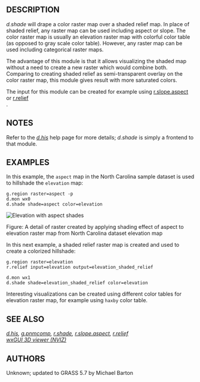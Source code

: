 ## DESCRIPTION

*d.shade* will drape a color raster map over a shaded relief map. In
place of shaded relief, any raster map can be used including aspect or
slope. The color raster map is usually an elevation raster map with
colorful color table (as opposed to gray scale color table). However,
any raster map can be used including categorical raster maps.

The advantage of this module is that it allows visualizing the shaded
map without a need to create a new raster which would combine both.
Comparing to creating shaded relief as semi-transparent overlay on the
color raster map, this module gives result with more saturated colors.

The input for this module can be created for example using
[r.slope.aspect](r.slope.aspect.html) or [r.relief](r.relief.html)\
.

## NOTES

Refer to the *[d.his](d.his.html)* help page for more details; *d.shade*
is simply a frontend to that module.

## EXAMPLES

In this example, the `aspect` map in the North Carolina sample dataset
is used to hillshade the `elevation` map:

```
g.region raster=aspect -p
d.mon wx0
d.shade shade=aspect color=elevation
```

![Elevation with aspect shades](dshade.png)

Figure: A detail of raster created by applying shading effect of aspect
to elevation raster map from North Carolina dataset elevation map

In this next example, a shaded relief raster map is created and used to
create a colorized hillshade:

```
g.region raster=elevation
r.relief input=elevation output=elevation_shaded_relief

d.mon wx1
d.shade shade=elevation_shaded_relief color=elevation
```

Interesting visualizations can be created using different color tables
for elevation raster map, for example using `haxby` color table.

## SEE ALSO

*[d.his](d.his.html), [g.pnmcomp](g.pnmcomp.html),
[r.shade](r.shade.html), [r.slope.aspect](r.slope.aspect.html),
[r.relief](r.relief.html)\
[wxGUI 3D viewer (NVIZ)](wxGUI.nviz.html)*

## AUTHORS

Unknown; updated to GRASS 5.7 by Michael Barton
